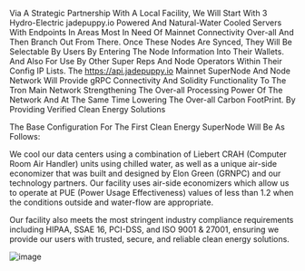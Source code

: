 Via A Strategic Partnership With A Local Facility, We Will Start With 3 Hydro-Electric jadepuppy.io Powered And Natural-Water Cooled Servers With Endpoints In Areas Most In Need Of Mainnet Connectivity Over-all And Then Branch Out From There. Once These Nodes Are Synced, They Will Be Selectable By Users By Entering The Node Information Into Their Wallets. And Also For Use By Other Super Reps And Node Operators Within Their Config IP Lists. The https://api.jadepuppy.io Mainnet SuperNode And Node Network Will Provide gRPC Connectivity And Solidity Functionality To The Tron Main Network Strengthening The Over-all Processing Power Of The Network And At The Same Time Lowering The Over-all Carbon FootPrint. By Providing Verified Clean Energy Solutions

The Base Configuration For The First Clean Energy SuperNode Will Be As Follows:



We cool our data centers using a combination of Liebert CRAH (Computer Room Air Handler) units using chilled water, as well as a unique air-side economizer that was built and designed by Elon Green (GRNPC) and our technology partners. Our facility uses air-side economizers which allow us to operate at PUE (Power Usage Effectiveness) values of less than 1.2 when the conditions outside and water-flow are appropriate.

Our facility also meets the most stringent industry compliance requirements including HIPAA, SSAE 16, PCI-DSS, and ISO 9001 & 27001, ensuring we provide our users with trusted, secure, and reliable clean energy solutions.




![image](https://user-images.githubusercontent.com/36168576/123120964-c4baac00-d412-11eb-8fe4-aedb904e5d44.png)
